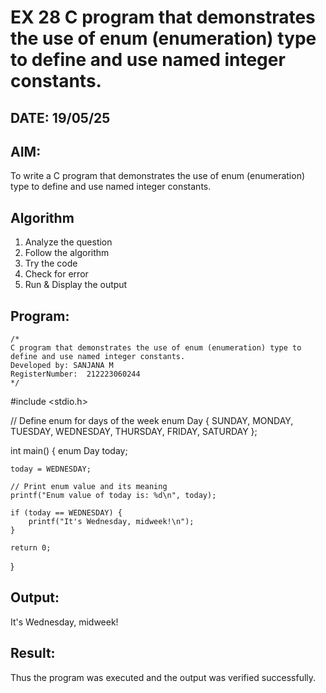 # EX 28 C program that demonstrates the use of enum (enumeration) type to define and use named integer constants.
## DATE: 19/05/25
## AIM:
To write a C program that demonstrates the use of enum (enumeration) type to define and use named integer constants.

## Algorithm
1. Analyze the question
2. Follow the algorithm
3. Try the code
4.  Check for error
5. Run & Display the output

## Program:
```
/*
C program that demonstrates the use of enum (enumeration) type to define and use named integer constants.
Developed by: SANJANA M
RegisterNumber:  212223060244
*/
```
#include <stdio.h>

// Define enum for days of the week
enum Day { SUNDAY, MONDAY, TUESDAY, WEDNESDAY, THURSDAY, FRIDAY, SATURDAY };

int main() {
    enum Day today;

    today = WEDNESDAY;

    // Print enum value and its meaning
    printf("Enum value of today is: %d\n", today);

    if (today == WEDNESDAY) {
        printf("It's Wednesday, midweek!\n");
    }

    return 0;
}

## Output:
It's Wednesday, midweek!


## Result:
Thus the program was executed and the output was verified successfully.

